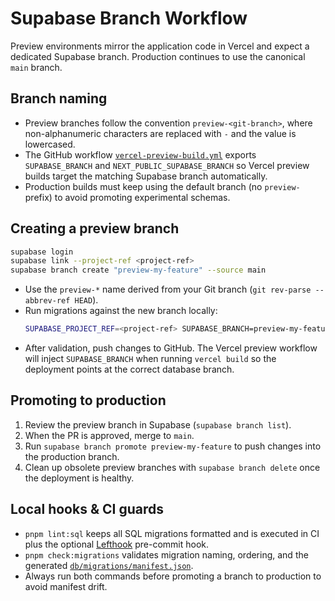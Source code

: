 # Supabase Branch Workflow

Preview environments mirror the application code in Vercel and expect a dedicated Supabase branch. Production continues to use the canonical `main` branch.

## Branch naming

- Preview branches follow the convention `preview-<git-branch>`, where non-alphanumeric characters are replaced with `-` and the value is lowercased.
- The GitHub workflow [`vercel-preview-build.yml`](../../.github/workflows/vercel-preview-build.yml) exports `SUPABASE_BRANCH` and `NEXT_PUBLIC_SUPABASE_BRANCH` so Vercel preview builds target the matching Supabase branch automatically.
- Production builds must keep using the default branch (no `preview-` prefix) to avoid promoting experimental schemas.

## Creating a preview branch

```bash
supabase login
supabase link --project-ref <project-ref>
supabase branch create "preview-my-feature" --source main
```

- Use the `preview-*` name derived from your Git branch (`git rev-parse --abbrev-ref HEAD`).
- Run migrations against the new branch locally:
  ```bash
  SUPABASE_PROJECT_REF=<project-ref> SUPABASE_BRANCH=preview-my-feature pnpm db:migrate
  ```
- After validation, push changes to GitHub. The Vercel preview workflow will inject `SUPABASE_BRANCH` when running `vercel build` so the deployment points at the correct database branch.

## Promoting to production

1. Review the preview branch in Supabase (`supabase branch list`).
2. When the PR is approved, merge to `main`.
3. Run `supabase branch promote preview-my-feature` to push changes into the production branch.
4. Clean up obsolete preview branches with `supabase branch delete` once the deployment is healthy.

## Local hooks & CI guards

- `pnpm lint:sql` keeps all SQL migrations formatted and is executed in CI plus the optional [Lefthook](../../.lefthook.yml) pre-commit hook.
- `pnpm check:migrations` validates migration naming, ordering, and the generated [`db/migrations/manifest.json`](../../db/migrations/manifest.json).
- Always run both commands before promoting a branch to production to avoid manifest drift.
